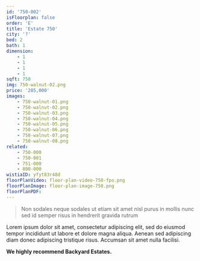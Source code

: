 ```yaml
---
id: '750-002'
isFloorplan: false
order: 'E'
title: 'Estate 750'
city: '?'
bed: 2
bath: 1
dimension:
    - 1
    - 1
    - 1
    - 1
sqft: 750
img: 750-walnut-02.png
price: '285,000'
images:
    - 750-walnut-01.png
    - 750-walnut-02.png
    - 750-walnut-03.png
    - 750-walnut-04.png
    - 750-walnut-05.png
    - 750-walnut-06.png
    - 750-walnut-07.png
    - 750-walnut-08.png
related:
    - 750-000
    - 750-001
    - 751-000
    - 800-000
wistiaID: yfyt83r48d
floorPlanVideo: floor-plan-video-750-fpo.png
floorPlanImage: floor-plan-image-750.png
floorPlanPDF:
---
```


> Non sodales neque sodales ut etiam sit amet nisl purus in mollis nunc sed id semper risus in hendrerit gravida rutrum

Lorem ipsum dolor sit amet, consectetur adipiscing elit, sed do eiusmod tempor incididunt ut labore et dolore magna aliqua. Aenean sed adipiscing diam donec adipiscing tristique risus. Accumsan sit amet nulla facilisi.

**We highly recommend Backyard Estates.**
